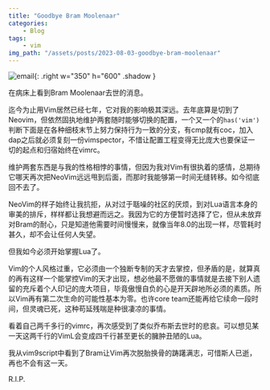```yaml
---
title: "Goodbye Bram Moolenaar"
categories:
    - Blog
tags:
    - vim
img_path: "/assets/posts/2023-08-03-goodbye-bram-moolenaar"
---
```


![email](bram.png){: .right w="350" h="600" .shadow }

在病床上看到Bram Moolenaar去世的消息。

迄今为止用Vim居然已经七年，它对我的影响极其深远。去年底算是切到了Neovim，但依然固执地维护两套随时能够切换的配置，一个又一个的`has('vim')`判断下面是在各种细枝末节上努力保持行为一致的分支，有cmp就有coc，加入dap之后就必须复刻一份vimspector，不惜让配置工程变得无比庞大也要保证一切的起点和归宿始终在vimrc。

维护两套东西是与我的性格相悖的事情，但因为我对Vim有很执着的感情，总期待它哪天再次把NeoVim远远甩到后面，而那时我能够第一时间无缝转移。如今彻底回不去了。

NeoVim的样子始终让我抗拒，从对过于聒噪的社区的厌烦，到对Lua语言本身的审美的排斥，样样都让我想避而远之。我因为它的方便暂时选择了它，但从未放弃对Bram的耐心，只是知道他需要时间慢慢来，就像当年8.0的出现一样，尽管耗时甚久，却不会让任何人失望。

但我如今必须开始掌握Lua了。

Vim的个人风格过重，它必须由一个独断专制的天才去掌控，但矛盾的是，就算真的再有这样一个能掌控Vim的天才出现，想必他最不愿做的事情就是去接下别人遗留的充斥着个人印记的庞大项目，毕竟傲慢自负的心是开天辟地所必须的素质。所以Vim再有第二次生命的可能性基本为零。也许core team还能再给它续命一段时间，但灵魂已死，这种苟延残喘是种很凄凉的事情。

看着自己两千多行的vimrc，再次感受到了类似乔布斯去世时的悲哀。可以想见某一天这两千行的VimL会变成四千行甚至更长的臃肿丑陋的Lua。

我从vim9script中看到了Bram让Vim再次脱胎换骨的踌躇满志，可惜斯人已逝，再也不会有这一天。

R.I.P.
